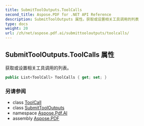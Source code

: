 ```yaml
---
title: SubmitToolOutputs.ToolCalls
second_title: Aspose.PDF for .NET API Reference
description: SubmitToolOutputs 属性。获取或设置相关工具调用的列表
type: docs
weight: 20
url: /zh/net/aspose.pdf.ai/submittooloutputs/toolcalls/
---
```

## SubmitToolOutputs.ToolCalls 属性

获取或设置相关工具调用的列表。

```csharp
public List<ToolCall> ToolCalls { get; set; }
```

### 另请参阅

* class [ToolCall](../../toolcall/)
* class [SubmitToolOutputs](../)
* namespace [Aspose.Pdf.AI](../../../aspose.pdf.ai/)
* assembly [Aspose.PDF](../../../)